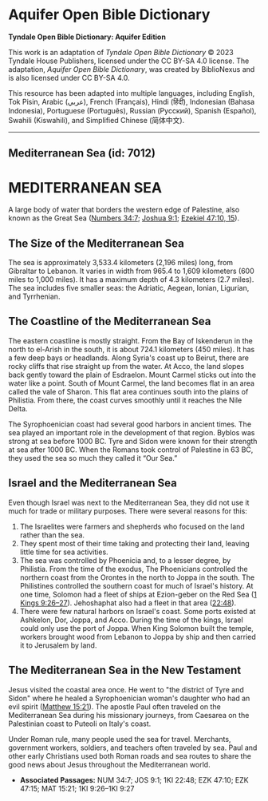 # Aquifer Open Bible Dictionary

**Tyndale Open Bible Dictionary: Aquifer Edition**

This work is an adaptation of *Tyndale Open Bible Dictionary* © 2023 Tyndale House Publishers, licensed under the CC BY\-SA 4\.0 license. The adaptation, *Aquifer Open Bible Dictionary*, was created by BiblioNexus and is also licensed under CC BY\-SA 4\.0\.

This resource has been adapted into multiple languages, including English, Tok Pisin, Arabic (عربي), French (Français), Hindi (हिंदी), Indonesian (Bahasa Indonesia), Portuguese (Português), Russian (Русский), Spanish (Español), Swahili (Kiswahili), and Simplified Chinese (简体中文).



--------------------------------

## Mediterranean Sea (id: 7012)

MEDITERRANEAN SEA
=================

A large body of water that borders the western edge of Palestine, also known as the Great Sea ([Numbers 34:7](https://ref.ly/Num34:7); [Joshua 9:1](https://ref.ly/Josh9:1); [Ezekiel 47:10, 15](https://ref.ly/Ezek47:10,Ezek47:15)). 

The Size of the Mediterranean Sea
---------------------------------

The sea is approximately 3,533\.4 kilometers (2,196 miles) long, from Gibraltar to Lebanon. It varies in width from 965\.4 to 1,609 kilometers (600 miles to 1,000 miles). It has a maximum depth of 4\.3 kilometers (2\.7 miles). The sea includes five smaller seas: the Adriatic, Aegean, Ionian, Ligurian, and Tyrrhenian.

The Coastline of the Mediterranean Sea
--------------------------------------

The eastern coastline is mostly straight. From the Bay of Iskenderun in the north to el\-Arish in the south, it is about 724\.1 kilometers (450 miles). It has a few deep bays or headlands. Along Syria's coast up to Beirut, there are rocky cliffs that rise straight up from the water. At Acco, the land slopes back gently toward the plain of Esdraelon. Mount Carmel sticks out into the water like a point. South of Mount Carmel, the land becomes flat in an area called the vale of Sharon. This flat area continues south into the plains of Philistia. From there, the coast curves smoothly until it reaches the Nile Delta.

The Syrophoenician coast had several good harbors in ancient times. The sea played an important role in the development of that region. Byblos was strong at sea before 1000 BC. Tyre and Sidon were known for their strength at sea after 1000 BC. When the Romans took control of Palestine in 63 BC, they used the sea so much they called it “Our Sea.”

Israel and the Mediterranean Sea
--------------------------------

Even though Israel was next to the Mediterranean Sea, they did not use it much for trade or military purposes. There were several reasons for this:

1. The Israelites were farmers and shepherds who focused on the land rather than the sea.
2. They spent most of their time taking and protecting their land, leaving little time for sea activities.
3. The sea was controlled by Phoenicia and, to a lesser degree, by Philistia. From the time of the exodus, The Phoenicians controlled the northern coast from the Orontes in the north to Joppa in the south. The Philistines controlled the southern coast for much of Israel's history. At one time, Solomon had a fleet of ships at Ezion\-geber on the Red Sea ([1 Kings 9:26–27](https://ref.ly/1Kgs9:26-1Kgs9:27)). Jehoshaphat also had a fleet in that area ([22:48](https://ref.ly/1Kgs22:48)).
4. There were few natural harbors on Israel's coast. Some ports existed at Ashkelon, Dor, Joppa, and Acco. During the time of the kings, Israel could only use the port of Joppa. When King Solomon built the temple, workers brought wood from Lebanon to Joppa by ship and then carried it to Jerusalem by land.

The Mediterranean Sea in the New Testament
------------------------------------------

Jesus visited the coastal area once. He went to "the district of Tyre and Sidon" where he healed a Syrophoenician woman's daughter who had an evil spirit ([Matthew 15:21](https://ref.ly/Matt15:21)). The apostle Paul often traveled on the Mediterranean Sea during his missionary journeys, from Caesarea on the Palestinian coast to Puteoli on Italy's coast. 

Under Roman rule, many people used the sea for travel. Merchants, government workers, soldiers, and teachers often traveled by sea. Paul and other early Christians used both Roman roads and sea routes to share the good news about Jesus throughout the Mediterranean world.

* **Associated Passages:** NUM 34:7; JOS 9:1; 1KI 22:48; EZK 47:10; EZK 47:15; MAT 15:21; 1KI 9:26–1KI 9:27

